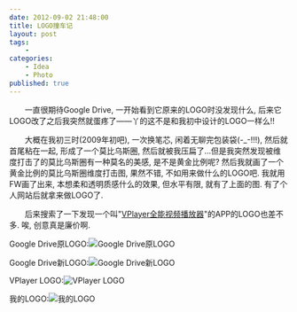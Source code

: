 ```yaml
---
date: 2012-09-02 21:48:00
title: LOGO撞车记
layout: post
tags:
    - 
categories:
    - Idea
    - Photo
published: true
---
```


　　一直很期待Google Drive, 一开始看到它原来的LOGO时没发现什么, 后来它LOGO改了之后我突然就蛋疼了——丫的这不是和我初中设计的LOGO一样么!!

<!-- more -->

　　大概在我初三时(2009年初吧), 一次换笔芯, 闲着无聊完包装袋(-_-!!!), 然后就首尾粘在一起, 形成了一个莫比乌斯圈, 然后就被我压扁了...但是我突然发现被维度打击了的莫比乌斯圈有一种莫名的美感, 是不是黄金比例呢? 然后我就画了一个黄金比例的莫比乌斯圈维度打击图, 果然不错, 不如用来做什么的LOGO吧. 我就用FW画了出来, 本想柔和透明质感什么的效果, 但水平有限, 就有了上面的图. 有了个人网站后就拿来做LOGO了.

　　后来搜索了一下发现一个叫"[VPlayer全能视频播放器](https://vplayer.net/)"的APP的LOGO也差不多. 唉, 创意真是廉价啊.

Google Drive原LOGO:![Google Drive原LOGO](https://byfiles.storage.live.com/y1pXh3Bcc6oK2z-0fgN9qNN1m_A5B24y_CnjXSYGwZE3lt7KLWEHA-bVn7nRxUhs7OPbzp1A6fBuLWJZCX6aG4g4Q/googledrivelogo2.jpg)

Google Drive新LOGO:![Google Drive新LOGO](https://byfiles.storage.live.com/y1pV1B1_lsugbf-rmRs6GC9boRQiaTHCf24OnxcTQs74fk0Uo0h3QoEX5ZXIu-vJFQOTAdjRmpM859WXHLnPhSC-w/googledrivelogo1.jpg)

VPlayer LOGO:![VPlayer LOGO](https://byfiles.storage.live.com/y1pYF69-QDvLr3gWPaSNnOjODIXMAOhxOOc30U_IpEqKJZ1G1l0U3ROPGwbl9RpO9fcBd0wi7FD1neXnwLFkA4W9Q/vplayerlogo.jpg)

我的LOGO:![我的LOGO](https://byfiles.storage.live.com/y1pjhgEom_iZQPGhDPKs74xUapHGXfDwtsNa_T2rZ-wB6Sjex3rxl5I3MSU2wYSFPlkhcgichbNLWO-EQKgDK4LbQ/logo.jpg)
